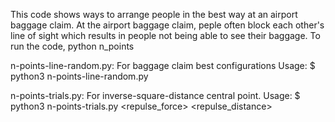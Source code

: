 This code shows ways to arrange people in the best way at an airport baggage claim. At the airport baggage claim, peple often block each other's line of sight which results in people not being able to see their baggage.
To run the code, 
python n_points <num viewers> <repulsive force> <repulsice distance>

n-points-line-random.py:  For baggage claim best configurations
Usage: $ python3 n-points-line-random.py <number of points> <number of trials>

n-points-trials.py: For inverse-square-distance central point.
Usage: $ python3 n-points-trials.py <number points> <repulse_force> <repulse_distance>
